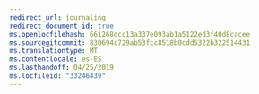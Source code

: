 ```yaml
---
redirect_url: journaling
redirect_document_id: true
ms.openlocfilehash: 661268dcc13a337e093ab1a5122ed3f40d8cacee
ms.sourcegitcommit: 830694c729ab53fcc8518b0cdd5322b322514431
ms.translationtype: MT
ms.contentlocale: es-ES
ms.lasthandoff: 04/25/2019
ms.locfileid: "33246439"
---
```

